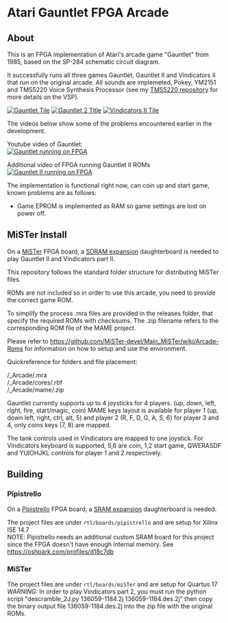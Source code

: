 # Atari Gauntlet FPGA Arcade

## About
This is an FPGA implementation of Atari's arcade game "Gauntlet" from 1985, based on the SP-284 schematic circuit diagram.  

It successfully runs all three games Gauntlet, Gauntlet II and Vindicators II that run on the original arcade. All sounds are implemeted, Pokey, YM2151 and TMS5220 Voice Synthesis Processor (see my [TMS5220 repository](https://github.com/d18c7db/TMS5220_FPGA) for more details on the VSP).  

[![Gauntlet Tile](doc/images/MAME_G1.png)](doc/images/MAME_G1.png)
[![Gauntlet 2 Title](doc/images/MAME_G2.png)](doc/images/MAME_G2.png)
[![Vindicators II Tile](doc/images/MAME_V2.png)](doc/images/MAME_V2.png)  

The videos below show some of the problems encountered earlier in the development.  

Youtube video of Gauntlet:  
[![Gauntlet running on FPGA](https://img.youtube.com/vi/7A2k7wLUSUU/0.jpg)](https://www.youtube.com/watch?v=7A2k7wLUSUU)

Additional video of FPGA running Gauntlet II ROMs  
[![Gauntlet II running on FPGA](https://img.youtube.com/vi/HNHAjOb2i3s/0.jpg)](https://www.youtube.com/watch?v=HNHAjOb2i3s)

The implementation is functional right now, can coin up and start game, known problems are as follows:

* Game EPROM is implemented as RAM so game settings are lost on power off.

## MiSTer Install
On a [MiSTer](https://github.com/MiSTer-devel/Main_MiSTer/wiki) FPGA board, a [SDRAM expansion](https://github.com/MiSTer-devel/Main_MiSTer/wiki/SDRAM-Board) daughterboard is needed to play Gauntlet II and Vindicators part II.

This repository follows the standard folder structure for distributing MiSTer files.

ROMs are not included so in order to use this arcade, you need to provide the correct game ROM.  

To simplify the process .mra files are provided in the releases folder, that specify the required ROMs with checksums. The .zip filename refers to the corresponding ROM file of the MAME project.

Please refer to https://github.com/MiSTer-devel/Main_MiSTer/wiki/Arcade-Roms for information on how to setup and use the environment.

Quickreference for folders and file placement:

/_Arcade/<game name>.mra  
/_Arcade/cores/<game name>.rbf  
/_Arcade/mame/<mame rom>.zip  

Gauntlet currently supports up to 4 joysticks for 4 players. (up, down, left, right, fire, start/magic, coin) MAME keys layout is available for player 1 (up, down left, right, ctrl, alt, 5) and player 2 (R, F, D, G, A, S, 6) for player 3 and 4, only coins keys (7, 8) are mapped.  

The tank controls used in Vindicators are mapped to one joystick. For Vindicators keyboard is supported, 5,6 are coin, 1,2 start game, QWERASDF and YUIOHJKL controls for player 1 and 2 respectively.  

## Building

### Pipistrello
On a [Pipistrello](http://pipistrello.saanlima.com/index.php?title=Welcome_to_Pipistrello) FPGA board, a [SRAM expansion](https://oshpark.com/profiles/d18c7db) daughterboard is needed.  

The project files are under `rtl/boards/pipistrello` and are setup for Xilinx ISE 14.7  
NOTE: Pipistrello needs an additional custom SRAM board for this project since the FPGA doesn't have enough internal memory. See https://oshpark.com/profiles/d18c7db  

### MiSTer

The project files are under `rtl/boards/miSTer` and are setup for Quartus 17  
*WARNING:* In order to play Vindicators part 2, you must run the python script "descramble_2J.py 136059-1184.2j 136059-1184.des.2j" then copy the binary output file 136059-1184.des.2j into the zip file with the original ROMs.  
